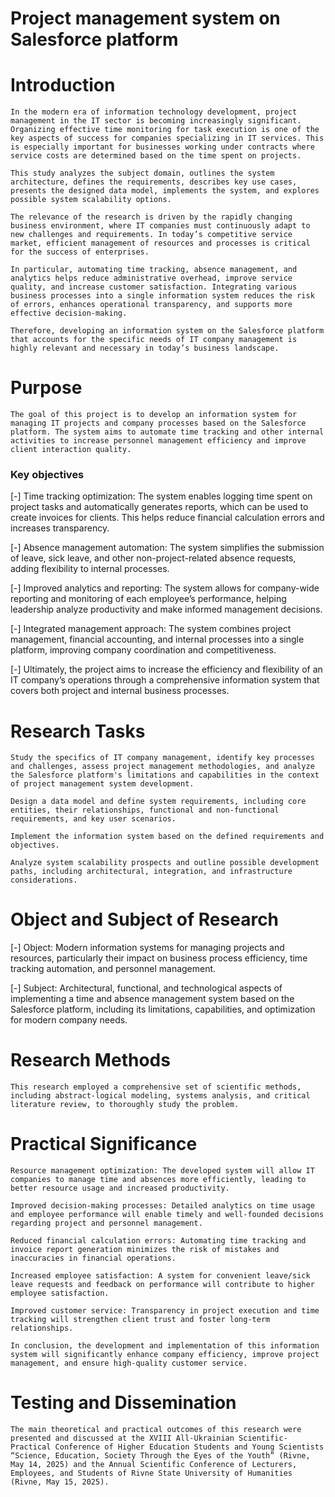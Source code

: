 # Project management system on Salesforce platform

# Introduction

    In the modern era of information technology development, project management in the IT sector is becoming increasingly significant. Organizing effective time monitoring for task execution is one of the key aspects of success for companies specializing in IT services. This is especially important for businesses working under contracts where service costs are determined based on the time spent on projects.

    This study analyzes the subject domain, outlines the system architecture, defines the requirements, describes key use cases, presents the designed data model, implements the system, and explores possible system scalability options.

    The relevance of the research is driven by the rapidly changing business environment, where IT companies must continuously adapt to new challenges and requirements. In today’s competitive service market, efficient management of resources and processes is critical for the success of enterprises.

    In particular, automating time tracking, absence management, and analytics helps reduce administrative overhead, improve service quality, and increase customer satisfaction. Integrating various business processes into a single information system reduces the risk of errors, enhances operational transparency, and supports more effective decision-making.

    Therefore, developing an information system on the Salesforce platform that accounts for the specific needs of IT company management is highly relevant and necessary in today’s business landscape.

# Purpose

    The goal of this project is to develop an information system for managing IT projects and company processes based on the Salesforce platform. The system aims to automate time tracking and other internal activities to increase personnel management efficiency and improve client interaction quality.

### Key objectives

[-] Time tracking optimization: The system enables logging time spent on project tasks and automatically generates reports, which can be used to create invoices for clients. This helps reduce financial calculation errors and increases transparency.

[-] Absence management automation: The system simplifies the submission of leave, sick leave, and other non-project-related absence requests, adding flexibility to internal processes.

[-] Improved analytics and reporting: The system allows for company-wide reporting and monitoring of each employee’s performance, helping leadership analyze productivity and make informed management decisions.

[-] Integrated management approach: The system combines project management, financial accounting, and internal processes into a single platform, improving company coordination and competitiveness.

[-] Ultimately, the project aims to increase the efficiency and flexibility of an IT company’s operations through a comprehensive information system that covers both project and internal business processes.

# Research Tasks
    Study the specifics of IT company management, identify key processes and challenges, assess project management methodologies, and analyze the Salesforce platform's limitations and capabilities in the context of project management system development.

    Design a data model and define system requirements, including core entities, their relationships, functional and non-functional requirements, and key user scenarios.

    Implement the information system based on the defined requirements and objectives.

    Analyze system scalability prospects and outline possible development paths, including architectural, integration, and infrastructure considerations.

# Object and Subject of Research
[-] Object: Modern information systems for managing projects and resources, particularly their impact on business process efficiency, time tracking automation, and personnel management.

[-] Subject: Architectural, functional, and technological aspects of implementing a time and absence management system based on the Salesforce platform, including its limitations, capabilities, and optimization for modern company needs.

# Research Methods
    This research employed a comprehensive set of scientific methods, including abstract-logical modeling, systems analysis, and critical literature review, to thoroughly study the problem.

# Practical Significance
    Resource management optimization: The developed system will allow IT companies to manage time and absences more efficiently, leading to better resource usage and increased productivity.

    Improved decision-making processes: Detailed analytics on time usage and employee performance will enable timely and well-founded decisions regarding project and personnel management.

    Reduced financial calculation errors: Automating time tracking and invoice report generation minimizes the risk of mistakes and inaccuracies in financial operations.

    Increased employee satisfaction: A system for convenient leave/sick leave requests and feedback on performance will contribute to higher employee satisfaction.

    Improved customer service: Transparency in project execution and time tracking will strengthen client trust and foster long-term relationships.

    In conclusion, the development and implementation of this information system will significantly enhance company efficiency, improve project management, and ensure high-quality customer service.

# Testing and Dissemination
    The main theoretical and practical outcomes of this research were presented and discussed at the XVIII All-Ukrainian Scientific-Practical Conference of Higher Education Students and Young Scientists “Science, Education, Society Through the Eyes of the Youth” (Rivne, May 14, 2025) and the Annual Scientific Conference of Lecturers, Employees, and Students of Rivne State University of Humanities (Rivne, May 15, 2025).